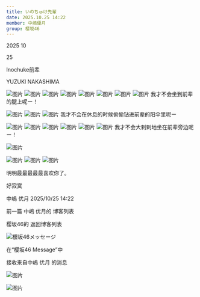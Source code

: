 ```yaml
---
title: いのちゅけ先輩
date: 2025.10.25 14:22
member: 中嶋優月
group: 樱坂46
---
```


2025
10

25







Inochuke前辈




YUZUKI NAKASHIMA













![图片](https://sakurazaka46.com/files/14/diary/s46/blog/moblog/202510/mobEjn28Y.jpg)
![图片](https://sakurazaka46.com/files/14/diary/s46/blog/moblog/202510/mob1Ap96R.jpg)
![图片](https://sakurazaka46.com/files/14/diary/s46/blog/moblog/202510/mob0VVPis.jpg)
![图片](https://sakurazaka46.com/files/14/diary/s46/blog/moblog/202510/mobMZ6jDq.jpg)
![图片](https://sakurazaka46.com/files/14/diary/s46/blog/moblog/202510/mobvaobA8.jpg)
![图片](https://sakurazaka46.com/files/14/diary/s46/blog/moblog/202510/mobBZqkvB.jpg)
![图片](https://sakurazaka46.com/files/14/diary/s46/blog/moblog/202510/mobT3DFZH.jpg)
![图片](https://sakurazaka46.com/files/14/diary/s46/blog/moblog/202510/mob2LJxD2.jpg)
我才不会坐到前辈的腿上呢ー！










![图片](https://sakurazaka46.com/files/14/diary/s46/blog/moblog/202510/mobRU0fQ6.jpg)
![图片](https://sakurazaka46.com/files/14/diary/s46/blog/moblog/202510/mobFvWBLM.jpg)
![图片](https://sakurazaka46.com/files/14/diary/s46/blog/moblog/202510/mobJWmqB1.jpg)
我才不会在休息的时候偷偷钻进前辈的阳伞里呢ー










![图片](https://sakurazaka46.com/files/14/diary/s46/blog/moblog/202510/mobyoNY3J.jpg)
![图片](https://sakurazaka46.com/files/14/diary/s46/blog/moblog/202510/mobbxwF35.jpg)
![图片](https://sakurazaka46.com/files/14/diary/s46/blog/moblog/202510/mobIdf9hE.jpg)
![图片](https://sakurazaka46.com/files/14/diary/s46/blog/moblog/202510/mobEtZ07p.jpg)
![图片](https://sakurazaka46.com/files/14/diary/s46/blog/moblog/202510/mobrXMPHq.jpg)
![图片](https://sakurazaka46.com/files/14/diary/s46/blog/moblog/202510/mob1B3fkn.jpg)
我才不会大剌剌地坐在前辈旁边呢ー！









![图片](https://sakurazaka46.com/files/14/diary/s46/blog/moblog/202510/mobU1WbHI.jpg)

![图片](https://sakurazaka46.com/files/14/diary/s46/blog/moblog/202510/mobEa8DFY.jpg)
![图片](https://sakurazaka46.com/files/14/diary/s46/blog/moblog/202510/mob4o8i7H.jpg)
![图片](https://sakurazaka46.com/files/14/diary/s46/blog/moblog/202510/mobXnYa9p.jpg)





明明最最最最最喜欢你了。






好寂寞








中嶋 优月
2025/10/25 14:22









前一篇
中嶋 优月的
博客列表




樱坂46的
返回博客列表























![櫻坂46メッセージ](https://sakurazaka46.com/files/14/app/sakurazaka46_app_icon.png)


在“樱坂46 Message”中

接收来自中嶋 优月
的消息







![图片](https://sakurazaka46.com/files/14/common/pages/app_guide/images/icon_appstore.png)




![图片](https://sakurazaka46.com/files/14/common/pages/app_guide/images/icon_googleplay.png)